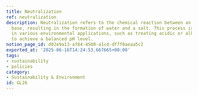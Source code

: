 ```yaml
---
title: Neutralization
ref: neutralization
description: Neutralization refers to the chemical reaction between an acid and a
  base, resulting in the formation of water and a salt. This process is important
  in various environmental applications, such as treating acidic or alkaline wastewater
  to achieve a balanced pH level.
notion_page_id: d02e9a13-af84-4500-a1cd-df7f0aeaa5c2
exported_at: '2025-06-16T14:24:53.667665+00:00'
tags:
- sustainability
- policies
category:
- Sustainability & Environment
id: GL26
---
```


